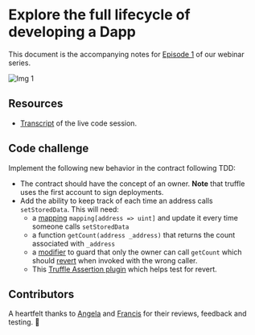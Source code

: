# Explore the full lifecycle of developing a Dapp

This document is the accompanying notes for [Episode
1](https://trfl.co/truffle-webinar-series1) of our webinar series.

![Img 1](https://trufflesuite.com/img/events/webinar-livestream2.jpg)

## Resources

  - [Transcript](./steps.md) of the live code session.

## Code challenge

Implement the following new behavior in the contract following TDD:

   - The contract should have the concept of an owner. **Note** that truffle uses the first account to sign deployments.
   - Add the ability to keep track of each time an address calls `setStoredData`. This will need:
     - a
       [mapping](https://solidity.readthedocs.io/en/v0.7.1/types.html#mapping-types)
       `mapping[address => uint]` and update it every time someone calls
       `setStoredData`
     - a function `getCount(address _address)` that returns the count associated with `_address`
     - a [modifier](https://solidity.readthedocs.io/en/v0.7.1/structure-of-a-contract.html#function-modifiers) to guard that only the owner can call `getCount` which should [revert](https://solidity.readthedocs.io/en/v0.7.1/control-structures.html#revert) when invoked with the wrong caller.
     - This [Truffle Assertion plugin](https://github.com/rkalis/truffle-assertions) which helps test for revert.

## Contributors

A heartfelt thanks to [Angela](https://twitter.com/1starinmymind) and [Francis](https://github.com/fodisi) for their reviews, feedback and testing. :bow:
